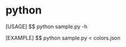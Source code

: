 python
========================

[USAGE]
$$ python sample.py -h

[EXAMPLE]
$$ python sample.py < colors.json

